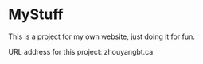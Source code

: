 # MyStuff
This is a project for my own website, just doing it for fun.

URL address for this project: zhouyangbt.ca
